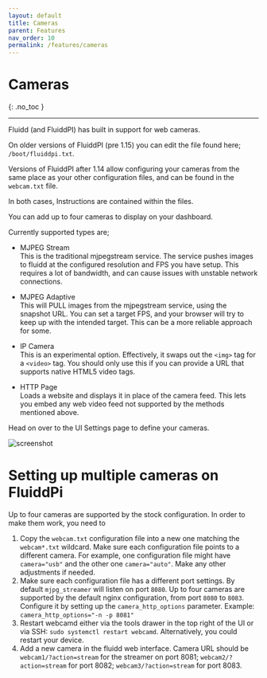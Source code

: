 ```yaml
---
layout: default
title: Cameras
parent: Features
nav_order: 10
permalink: /features/cameras
---
```


# Cameras
{: .no_toc }

---

Fluidd (and FluiddPI) has built in support for web cameras.

On older versions of FluiddPI (pre 1.15) you can edit the file found here;
`/boot/fluiddpi.txt`.

Versions of FluiddPI after 1.14 allow configuring your cameras from the same
place as your other configuration files, and can be found in the `webcam.txt`
file.

In both cases, Instructions are contained within the files.

You can add up to four cameras to display on your dashboard.

Currently supported types are;

- MJPEG Stream  
  This is the traditional mjpegstream service. The service pushes images to
  fluidd at the configured resolution and FPS you have setup. This requires
  a lot of bandwidth, and can cause issues with unstable network connections.

- MJPEG Adaptive  
  This will PULL images from the mjpegstream service, using the snapshot URL.
  You can set a target FPS, and your browser will try to keep up with the
  intended target. This can be a more reliable approach for some.

- IP Camera  
  This is an experimental option. Effectively, it swaps out the `<img>` tag
  for a `<video>` tag. You should only use this if you can provide a URL
  that supports native HTML5 video tags.

- HTTP Page  
  Loads a website and displays it in place of the camera feed.
  This lets you embed any web video feed not supported by the methods mentioned above.

Head on over to the UI Settings page to define your cameras.

![screenshot](/assets/images/camera_settings.png)

# Setting up multiple cameras on FluiddPi

Up to four cameras are supported by the stock configuration.
In order to make them work, you need to

1. Copy the `webcam.txt` configuration file into a new one 
   matching the `webcam*.txt` wildcard.
   Make sure each configuration file points to a different camera.
   For example, one configuration file might have `camera="usb"` and
   the other one `camera="auto"`.
   Make any other adjustments if needed.
3. Make sure each configuration file has a different port settings.
   By default `mjpg_streamer` will listen on port `8080`.
   Up to four cameras are supported by the default nginx configuration,
   from port `8080` to `8083`. Configure it by setting up
   the `camera_http_options` parameter.
   Example: `camera_http_options="-n -p 8081"`
4. Restart webcamd either via the tools drawer in the top right of the UI
   or via SSH: `sudo systemctl restart webcamd`.
   Alternatively, you could restart your device.
6. Add a new camera in the fluidd web interface.
   Camera URL should be `webcam1/?action=stream` for the streamer on port 8081;
   `webcam2/?action=stream` for port 8082;
   `webcam3/?action=stream` for port 8083.

